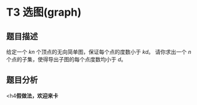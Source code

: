 # T3 选图(graph)

## 题目描述

给定一个 $kn$ 个顶点的无向简单图，保证每个点的度数小于 $kd$。
请你求出一个 $n$ 个点的子集，使得导出子图的每个点度数均小于 $d$。

## 题目分析

<h4**假做法，欢迎来卡**


